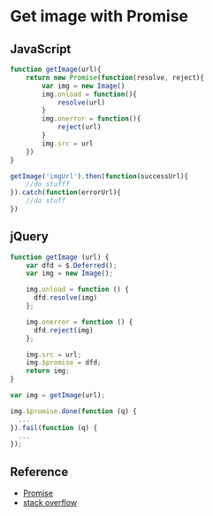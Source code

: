 # Get image with Promise

## JavaScript

```javascript
function getImage(url){
    return new Promise(function(resolve, reject){
        var img = new Image()
        img.onload = function(){
            resolve(url)
        }
        img.onerror = function(){
            reject(url)
        }
        img.src = url
    })
}
```

```javascript
getImage('imgUrl').then(function(successUrl){
    //do stufff
}).catch(function(errorUrl){
    //do stuff
})
```

## jQuery

```javascript
function getImage (url) {
    var dfd = $.Deferred();
    var img = new Image();

    img.onload = function () {
      dfd.resolve(img)
    };

    img.onerror = function () {
      dfd.reject(img)
    };

    img.src = url;
    img.$promise = dfd;
    return img;
}
```

```javascript
var img = getImage(url);

img.$promise.done(function (q) {
  ...
}).fail(function (q) {
  ...
});
```

## Reference

* [Promise](https://developer.mozilla.org/ko/docs/Web/JavaScript/Reference/Global_Objects/Promise)
* [stack overflow](http://stackoverflow.com/questions/3511200/new-image-how-to-know-if-image-100-loaded-or-not)
